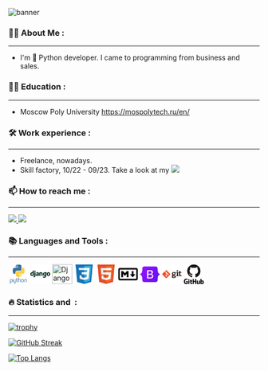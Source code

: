 ![banner](https://user-images.githubusercontent.com/122100029/212718402-96072faf-3ccd-4209-bb9f-b8f95d155ebb.png)

### :man_technologist: About Me :

---

- I'm :snake: Python developer. I came to programming from business and sales.

### :man_student: Education :

---

- Moscow Poly University https://mospolytech.ru/en/

### :hammer_and_wrench: Work experience :

---

- Freelance, nowadays.
- Skill factory, 10/22 - 09/23.
  Take a look at my <a href="https://github.com/ra1ngts?tab=repositories"> <img src="https://img.shields.io/badge/REPOSITORIES-blue"></a>

### :mailbox: How to reach me :

---

<div id="badges">
 <a href="mailto:raingts@mail.ru">
  <img src="https://img.shields.io/badge/%D0%A1ontact-with%20me-blue">
 </a>
  <a href="https://drive.google.com/file/d/1kyiHM8JwXhhA4o7R5-mKa29TYLyJhAyU/view?usp=drive_link">
  <img src="https://img.shields.io/badge/PDF_cv-black?logo=adobe&logoColor=FF0000">
 </a>
</div>

### :books: Languages and Tools :

---

<div>
<img src="https://github.com/devicons/devicon/blob/master/icons/python/python-original-wordmark.svg" title="Python" **alt="Python" width="40" height="40"/>
<img src="https://github.com/devicons/devicon/blob/master/icons/django/django-plain-wordmark.svg" title="Django" **alt="Django" width="40" height="40"/>
<img src="https://github.com/ra1ngts/ra1ngts/assets/122100029/09ad7264-d9c4-4223-a33e-84ba99d43f9b" title="Django REST" **alt="Django REST" width="40" height="40"/>
<img src="https://github.com/devicons/devicon/blob/master/icons/css3/css3-original.svg" title="CSS3" **alt="CSS3" width="40" height="40"/>
<img src="https://github.com/devicons/devicon/blob/master/icons/html5/html5-original.svg" title="HTML5" **alt="HTML5" width="40" height="40"/>
<img src="https://github.com/devicons/devicon/blob/master/icons/markdown/markdown-original.svg" title="Markdown" **alt="Markdown" width="40" height="40"/>
<img src="https://github.com/devicons/devicon/blob/master/icons/bootstrap/bootstrap-original.svg" title="Bootstrap" **alt="Bootstrap" width="40" height="40"/>
<img src="https://github.com/devicons/devicon/blob/master/icons/git/git-original-wordmark.svg" title="Git" **alt="Git" width="40" height="40"/>
<img src="https://github.com/devicons/devicon/blob/master/icons/github/github-original-wordmark.svg" title="GitHub" **alt="GitHub" width="40" height="40"/>
</div>

### :fire: Statistics and <img src="https://komarev.com/ghpvc/?username=ra1ngts&style=flat-square&color=blue" alt=""/> :

---

[![trophy](https://github-profile-trophy.vercel.app/?username=ra1ngts&theme=flat)](https://github.com/ryo-ma/github-profile-trophy)

[![GitHub Streak](https://streak-stats.demolab.com?user=ra1ngts&date_format=j%20M%5B%20Y%5D)](https://git.io/streak-stats)

[![Top Langs](https://github-readme-stats.vercel.app/api/top-langs/?username=ra1ngts)](https://github.com/anuraghazra/github-readme-stats)
